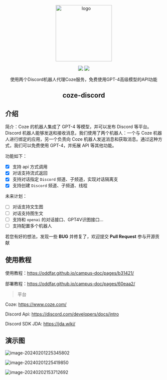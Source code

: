 
<p align="center"><a href="https://oddfar.com/" target="_blank" rel="noopener noreferrer"><img width="180" src="https://note.oddfar.com/img/web.png" alt="logo"></a></p>

<p align="center">
  <a href="https://github.com/oddfar/coze-discord/stargazers"><img src="https://img.shields.io/github/stars/oddfar/coze-discord.svg"></a>
	<a href="https://github.com/oddfar/coze-discord/blob/master/LICENSE"><img src="https://img.shields.io/github/license/oddfar/coze-discord.svg"></a>
</p>


<p align="center">使用两个Discord机器人代理Coze服务，免费使用GPT-4高级模型的API功能</p>

<h2 align="center">coze-discord</h2>

## 介绍

简介：Coze 的机器人集成了 GPT-4 等模型，并可以发布 Discord 等平台。Discord 机器人能够发送和接收消息，我们使用了两个机器人：一个与 Coze 机器人进行绑定的应用，另一个负责向 Coze 机器人发送消息和获取消息。通过这种方式，我们可以免费使用 GPT-4，并拓展 API 等其他功能。

功能如下：

- [x] 支持 api 方式调用
- [x] 对话支持流式返回
- [x] 支持对话指定 `Discord` 频道、子频道，实现对话隔离支
- [x] 支持创建 `Discord` 频道、子频道、线程

未来计划：

- [ ] 对话支持文生图
- [ ] 对话支持图生文
- [ ] 支持和 `openai` 的对话接口、GPT4V识图接口...
- [ ] 支持配置多个机器人

若您有好的想法，发现一些 **BUG** 并修复了，欢迎提交 **Pull Request** 参与开源贡献

## 使用教程

使用教程：<https://oddfar.github.io/campus-doc/pages/b31421/>

部署教程：<https://oddfar.github.io/campus-doc/pages/60eaa2/>

> 平台

Coze: <https://www.coze.com/>

Discord Api: <https://discord.com/developers/docs/intro>

Discord SDK JDA: <https://jda.wiki/>



## 演示图

![image-20240201225345802](https://gcore.jsdelivr.net/gh/oddfar/static/discord/01.介绍.assets/image-20240201225345802.png)

![image-20240201225419850](https://gcore.jsdelivr.net/gh/oddfar/static/discord/01.介绍.assets/image-20240201225419850.png)

![image-20240202153712692](https://gcore.jsdelivr.net/gh/oddfar/static/discord/01.介绍.assets/image-20240202153712692.png)